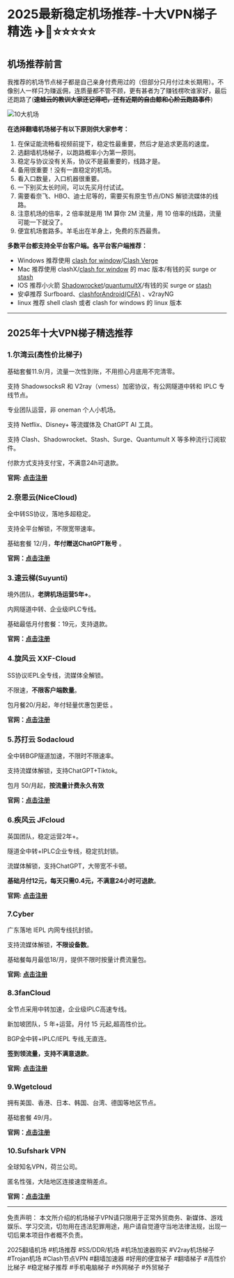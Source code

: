 # 2025最新稳定机场推荐-十大VPN梯子精选 ✈️🍒⭐⭐⭐⭐⭐



## 机场推荐前言

我推荐的机场节点梯子都是自己亲身付费用过的（但部分只月付过未长期用）。不像别人一样只为赚返佣，连质量都不管不顾，更有甚者为了赚钱楞吹谁家好，最后还跑路了(~~**速蛙云的教训大家还记得吧，还有近期的自由鲸和心阶云跑路事件**~~)

![10大机场](https://www.cnvintage.org/assets/files/2025-03-05/1741150526-7245-112ea7ab-db72-43be-b98a-7d3695a102b1.jpeg)




**在选择翻墙机场梯子有以下原则供大家参考：**

1. 在保证能流畅看视频前提下，稳定性最重要，然后才是追求更高的速度。
2. 选翻墙机场梯子，以跑路概率小为第一原则。
3. 稳定与协议没有关系，协议不是最重要的，线路才是。
4. 备用很重要！没有一直稳定的机场。
5. 看入口数量，入口机器很重要。
6. 一下别买太长时间，可以先买月付试试。
7. 需要看奈飞、HBO、迪士尼等的，需要买有原生节点/DNS 解锁流媒体的线路。
8. 注意机场的倍率，2 倍率就是用 1M 算你 2M 流量，用 10 倍率的线路，流量可能一下就没了。
9. 便宜机场套路多。羊毛出在羊身上，免费的东西最贵。

**多数平台都支持全平台客户端。各平台客户端推荐：**

* Windows 推荐使用 [clash for window](https://iheikeji.com/bgfw/tools/clash-for-windows.html)/[Clash Verge](https://iheikeji.com/bgfw/tools/clash-verge.html)
* Mac 推荐使用 clashX/[clash for window](https://iheikeji.com/bgfw/tools/clash-for-windows.html) 的 mac 版本/有钱的买 surge or [stash](https://iheikeji.com/bgfw/tools/stash%e6%95%99%e7%a8%8b.html)
* IOS 推荐小火箭 [Shadowrocket](https://iheikeji.com/bgfw/tools/shadowrocket.html)/[quantumultX](https://iheikeji.com/bgfw/tools/quantumult-x.html)/有钱的买 surge or [stash](https://iheikeji.com/bgfw/tools/stash%e6%95%99%e7%a8%8b.html)
* 安卓推荐 Surfboard、[clashforAndroid(CFA)](https://iheikeji.com/bgfw/tools/clash-for-android.html) 、v2rayNG
* linux 推荐 shell clash 或者 clash for windows 的 linux 版本

***
## 2025年十大VPN梯子精选推荐
### 1.尔湾云(高性价比梯子)

基础套餐11.9/月，流量一次性到账，不用担心月底用不完清零。

支持 ShadowsocksR 和 V2ray（vmess）加密协议，有公网隧道中转和 IPLC 专线节点。

专业团队运营，非 oneman 个人小机场。

支持 Netflix、Disney+ 等流媒体及 ChatGPT AI 工具。

支持 Clash、Shadowrocket、Stash、Surge、Quantumult X 等多种流行订阅软件。

付款方式支持支付宝，不满意24h可退款。

**官网: [点击注册](https://go.1vpn.cc/ewan)**

### 2.奈思云(NiceCloud)

全中转SS协议，落地多超稳定。

支持全平台解锁，不限宽带速率。

基础套餐 12/月，**年付赠送ChatGPT账号** 。

**官网：[点击注册](https://go.1vpn.cc/nisi)**

### 3.速云梯(Suyunti)

境外团队，**老牌机场运营5年+**。

内网隧道中转、企业级IPLC专线。

基础最低月付套餐：19元，支持退款。

**官网：[点击注册](https://go.1vpn.cc/suyu)**

### 4.旋风云 XXF-Cloud

SS协议IEPL全专线，流媒体全解锁。

不限速，**不限客户端数量**。

包月餐20/月起，年付轻量优惠包更低 。

**官网：[点击注册](https://go.1vpn.cc/xxfeng)**

### 5.苏打云 Sodacloud

全中转BGP隧道加速，不限时不限速率。

支持流媒体解锁，支持ChatGPT+Tiktok。

包月 50/月起，**按流量计费永久有效**

**官网：[点击注册](https://go.1vpn.cc/soda)**

### 6.疾风云 JFcloud

英国团队，稳定运营2年+。

隧道全中转+IPLC企业专线，稳定抗封锁。

流媒体解锁，支持ChatGPT，大带宽不卡顿。

**基础月付12元，每天只需0.4元，不满意24小时可退款**。

**官网: [点击注册](https://go.1vpn.cc/jife)**

### 7.Cyber

广东落地 IEPL 内网专线抗封锁。

支持流媒体解锁，**不限设备数**。

基础餐每月最低18/月，提供不限时按量计费流量包。

**官网: [点击注册](https://go.1vpn.cc/cybg)**

### 8.3fanCloud

全节点采用中转加速，企业级IPLC高速专线。

新加坡团队，5 年+运营。月付 15 元起,超高性价比。

BGP全中转+IPLC/IEPL 专线,无直连。

**签到领流量，支持不满意退款**。

**官网: [点击注册](https://go.1vpn.cc/3fan)**

### 9.Wgetcloud

拥有美国、香港、日本、韩国、台湾、德国等地区节点。

基础套餐 49/月。

**官网：[点击注册](https://go.1vpn.cc/ewan)**

### 10.Sufshark VPN

全球知名VPN，荷兰公司。

匿名性强，大陆地区连接速度稍差点。

**官网：[点击注册](https://go.1vpn.cc/surfshark)**


***

免责声明： 本文所介绍的机场梯子VPN请只限用于正常外贸商务、新媒体、游戏娱乐、学习交流，切勿用在违法犯罪用途，用户请自觉遵守当地法律法规，出现一切后果本项目作者概不负责。

2025翻墙机场 #机场推荐 #SS/DDR/机场 #机场加速器购买 #V2ray机场梯子 #Trojan机场 #Clash节点VPN #翻墙加速器 #好用的便宜梯子 #翻墙梯子 #高性价比梯子 #稳定梯子推荐 #手机电脑梯子 #外网梯子 #外贸梯子
